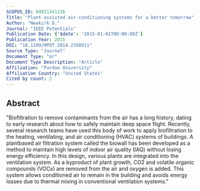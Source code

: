 ```yaml
---
SCOPUS_ID: 84921341136
Title: "Plant-assisted air-conditioning systems for a better tomorrow"
Author: "Newkirk D."
Journal: "IEEE Potentials"
Publication Date: {'$date': '2015-01-01T00:00:00Z'}
Publication Year: 2015
DOI: "10.1109/MPOT.2014.2358911"
Source Type: "Journal"
Document Type: "ar"
Document Type Description: "Article"
Affiliation: "Purdue University"
Affiliation Country: "United States"
Cited by count: 2
---
```


## Abstract
"Biofiltration to remove contaminants from the air has a long history, dating to early research about how to safely maintain deep space flight. Recently, several research teams have used this body of work to apply biofiltration to the heating, ventilating, and air conditioning (HVAC) systems of buildings. A plantbased air filtration system called the biowall has been developed as a method to maintain high levels of indoor air quality (IAQ) without losing energy efficiency. In this design, various plants are integrated into the ventilation system. As a byproduct of plant growth, CO2 and volatile organic compounds (VOCs) are removed from the air and oxygen is added. This system allows conditioned air to remain in the building and avoids energy losses due to thermal mixing in conventional ventilation systems."
